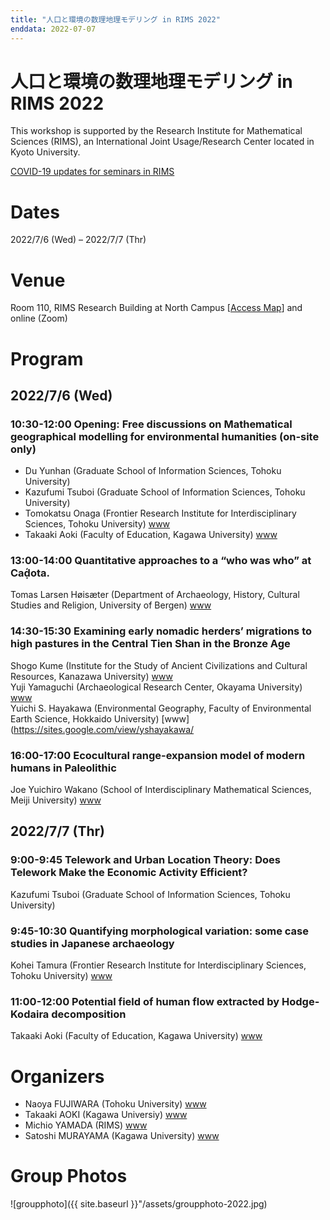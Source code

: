 ```yaml
---
title: "人口と環境の数理地理モデリング in RIMS 2022"
enddata: 2022-07-07
---
```


# 人口と環境の数理地理モデリング in RIMS 2022


This workshop is supported by the Research Institute for Mathematical Sciences (RIMS), an International Joint Usage/Research Center located in Kyoto University.

[COVID-19 updates for seminars in RIMS](https://www.kurims.kyoto-u.ac.jp/kyoten/ja/covid-19.html)


# Dates
2022/7/6 (Wed) – 2022/7/7 (Thr)

# Venue
Room 110, RIMS Research Building at North Campus [[Access Map](https://www.kurims.kyoto-u.ac.jp/kyoten/en/access.html)]
and online (Zoom) 

# Program
## 2022/7/6 (Wed)
### 10:30-12:00 Opening: Free discussions on Mathematical geographical modelling for environmental humanities (on-site only)
- Du Yunhan (Graduate School of Information Sciences, Tohoku University) 
- Kazufumi Tsuboi (Graduate School of Information Sciences, Tohoku University) 
- Tomokatsu Onaga (Frontier Research Institute for Interdisciplinary Sciences, Tohoku University) [www](https://researchmap.jp/onaga)
- Takaaki Aoki (Faculty of Education, Kagawa University) [www](http://www.ed.kagawa-u.ac.jp/~aoki/)


###  13:00-14:00 Quantitative approaches to a “who was who” at Caḍ́ota.
Tomas Larsen Høisæter (Department of Archaeology, History, Cultural Studies and Religion, University of Bergen) [www](https://www.uib.no/en/persons/Tomas.Larsen.H%C3%B8is%C3%A6ter)

### 14:30-15:30 Examining early nomadic herders’ migrations to high pastures in the Central Tien Shan in the Bronze Age
Shogo Kume (Institute for the Study of Ancient Civilizations and Cultural Resources, Kanazawa University) [www](https://researchmap.jp/shogo_kume?lang=en) <BR>
Yuji Yamaguchi (Archaeological Research Center, Okayama University) [www](https://researchmap.jp/7000024924?lang=en) <BR>
Yuichi S. Hayakawa (Environmental Geography, Faculty of Environmental Earth Science, Hokkaido University) [www](https://sites.google.com/view/yshayakawa/

### 16:00-17:00 Ecocultural range-expansion model of modern humans in Paleolithic
Joe Yuichiro Wakano (School of Interdisciplinary Mathematical Sciences, Meiji University) [www](http://joewakano.sakura.ne.jp/research/index.html)

## 2022/7/7 (Thr)
### 9:00-9:45 Telework and Urban Location Theory: Does Telework Make the Economic Activity Efficient?
Kazufumi Tsuboi (Graduate School of Information Sciences, Tohoku University)

### 9:45-10:30 Quantifying morphological variation: some case studies in Japanese archaeology
Kohei Tamura (Frontier Research Institute for Interdisciplinary Sciences, Tohoku University) [www](https://www.fris.tohoku.ac.jp/researcher/creative/tamura.html)

### 11:00-12:00 Potential field of human flow extracted by Hodge-Kodaira decomposition
Takaaki Aoki (Faculty of Education, Kagawa University) [www](http://www.ed.kagawa-u.ac.jp/~aoki/)

# Organizers
- Naoya FUJIWARA (Tohoku University) [www](https://www.is.tohoku.ac.jp/jp/laboratory/list_dept/c10.html)
- Takaaki AOKI (Kagawa Universiy) [www](http://www.ed.kagawa-u.ac.jp/~aoki/)
- Michio YAMADA (RIMS) [www](http://www.kurims.kyoto-u.ac.jp/en/list/YAMADA,%20Michio.html)
- Satoshi MURAYAMA (Kagawa University) [www](http://www.ed.kagawa-u.ac.jp/~aoki/)


# Group Photos
![groupphoto]({{ site.baseurl }}"/assets/groupphoto-2022.jpg)